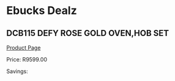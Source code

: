 
# Ebucks Dealz
## DCB115 DEFY ROSE GOLD OVEN,HOB SET
[Product Page](https://www.ebucks.com/web/shop/productSelected.do?prodId=1232931486&catId=704989856)

Price: R9599.00

Savings: 


	